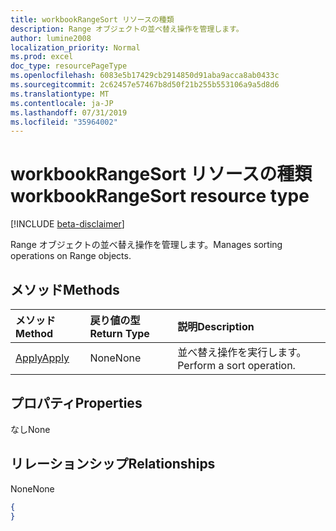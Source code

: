 ```yaml
---
title: workbookRangeSort リソースの種類
description: Range オブジェクトの並べ替え操作を管理します。
author: lumine2008
localization_priority: Normal
ms.prod: excel
doc_type: resourcePageType
ms.openlocfilehash: 6083e5b17429cb2914850d91aba9acca8ab0433c
ms.sourcegitcommit: 2c62457e57467b8d50f21b255b553106a9a5d8d6
ms.translationtype: MT
ms.contentlocale: ja-JP
ms.lasthandoff: 07/31/2019
ms.locfileid: "35964002"
---
```

# <a name="workbookrangesort-resource-type"></a><span data-ttu-id="1685d-103">workbookRangeSort リソースの種類</span><span class="sxs-lookup"><span data-stu-id="1685d-103">workbookRangeSort resource type</span></span>

[!INCLUDE [beta-disclaimer](../../includes/beta-disclaimer.md)]

<span data-ttu-id="1685d-104">Range オブジェクトの並べ替え操作を管理します。</span><span class="sxs-lookup"><span data-stu-id="1685d-104">Manages sorting operations on Range objects.</span></span>


## <a name="methods"></a><span data-ttu-id="1685d-105">メソッド</span><span class="sxs-lookup"><span data-stu-id="1685d-105">Methods</span></span>

| <span data-ttu-id="1685d-106">メソッド</span><span class="sxs-lookup"><span data-stu-id="1685d-106">Method</span></span>           | <span data-ttu-id="1685d-107">戻り値の型</span><span class="sxs-lookup"><span data-stu-id="1685d-107">Return Type</span></span>    |<span data-ttu-id="1685d-108">説明</span><span class="sxs-lookup"><span data-stu-id="1685d-108">Description</span></span>|
|:---------------|:--------|:----------|
|[<span data-ttu-id="1685d-109">Apply</span><span class="sxs-lookup"><span data-stu-id="1685d-109">Apply</span></span>](../api/rangesort-apply.md)|<span data-ttu-id="1685d-110">None</span><span class="sxs-lookup"><span data-stu-id="1685d-110">None</span></span>|<span data-ttu-id="1685d-111">並べ替え操作を実行します。</span><span class="sxs-lookup"><span data-stu-id="1685d-111">Perform a sort operation.</span></span>|

## <a name="properties"></a><span data-ttu-id="1685d-112">プロパティ</span><span class="sxs-lookup"><span data-stu-id="1685d-112">Properties</span></span>
<span data-ttu-id="1685d-113">なし</span><span class="sxs-lookup"><span data-stu-id="1685d-113">None</span></span>

## <a name="relationships"></a><span data-ttu-id="1685d-114">リレーションシップ</span><span class="sxs-lookup"><span data-stu-id="1685d-114">Relationships</span></span>
<span data-ttu-id="1685d-115">None</span><span class="sxs-lookup"><span data-stu-id="1685d-115">None</span></span>

<!-- {
  "blockType": "resource",
  "optionalProperties": [],
  "keyProperty": "id",
  "baseType": "microsoft.graph.entity",
  "@odata.type": "microsoft.graph.workbookRangeSort"
}-->

```json
{
}

```

<!-- uuid: 8fcb5dbc-d5aa-4681-8e31-b001d5168d79
2015-10-25 14:57:30 UTC -->
<!--
{
  "type": "#page.annotation",
  "description": "RangeSort resource",
  "keywords": "",
  "section": "documentation",
  "tocPath": "",
  "suppressions": []
}
-->
